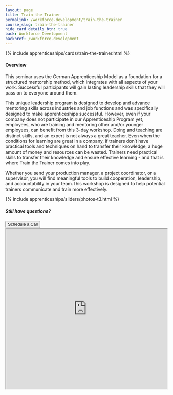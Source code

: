 ```yaml
---
layout: page
title: Train the Trainer
permalink: /workforce-development/train-the-trainer
course_slug: train-the-trainer
hide_card_details_btn: true
back: Workforce Development
backhref: /workforce-development
---
```


<div class="bg-light pt-3 pt-md-5 pb-5 border-top--black-1">
<div class="container">
<div class="row">

{% include apprenticeships/cards/train-the-trainer.html %}

<div class="col-md-8 order-md-1">
<h4 class="mb-2 text-muted">Overview</h4>
<p class="mb-4">
This seminar uses the German Apprenticeship Model as a foundation for a structured mentorship method, which integrates with all aspects of your work. Successful participants will gain lasting leadership skills that they will pass on to everyone around them.
</p>
    <p>
This unique leadership program is designed to develop and advance mentoring skills across industries and job functions and was specifically designed to make apprenticeships successful. However, even if your company does not participate in our Apprenticeship Program yet, employees, who are training and mentoring other and/or younger employees, can benefit from this 3-day workshop. Doing and teaching are distinct skills, and an expert is not always a great teacher. Even when the conditions for learning are great in a company, if trainers don’t have practical tools and techniques on hand to transfer their knowledge, a huge amount of money and resources can be wasted. Trainers need practical skills to transfer their knowledge and ensure effective learning - and that is where Train the Trainer comes into play.
    </p>
    <p>
Whether you send your production manager, a project coordinator, or a supervisor, you will find meaningful tools to build cooperation, leadership, and accountability in your team.This workshop is designed to help potential trainers communicate and train more effectively.
    </p>
</div>
</div>
</div>
{% include apprenticeships/sliders/photos-t3.html %}
<div class="row m-5">
    <div class="col">
      <div class="card p-2 col-sm-12 col-lg-4 mx-auto">
        <h5>Still have questions?</h5>
        <button
          class="btn btn-lg btn-outline-primary ga-click-event"
          href="/about#anchor--contactus"
          ga-label="{{ page.course_slug }}"
          ga-category="scheduleCall"
          data-toggle="modal"
          data-target="#modal-connectWithAdvisor"
          data-course="{{ page.course_slug }}"
        >
         Schedule a Call
        </button>
      </div>
    </div>
  </div>

<div class="embed-responsive embed-responsive-1by1">
<iframe src="https://console.turbinelms.com/o/gacc/courses/id/4fpFTCLS6dhfwaocUqMMmf?embed=true" title="Train-the-Trainer Workshop" height="500px" width="100%">Powered by Turbine Workforce</iframe>
</div>
